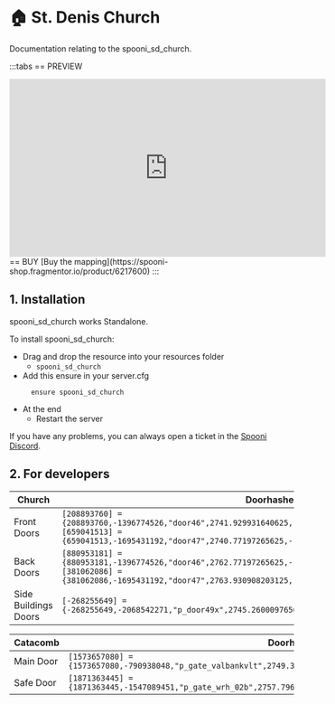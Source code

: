 # 🏠 St. Denis Church
Documentation relating to the spooni_sd_church.

:::tabs
== PREVIEW
<iframe width="560" height="315" src="https://www.youtube.com/embed/_Xub-jivqwE?si=Zv5gh_xhPprgqJca" frameborder="0" allow="accelerometer; autoplay; clipboard-write; encrypted-media; gyroscope; picture-in-picture; web-share" referrerpolicy="strict-origin-when-cross-origin" allowfullscreen></iframe>
== BUY
[Buy the mapping](https://spooni-shop.fragmentor.io/product/6217600)
:::

## 1. Installation
spooni_sd_church works Standalone.  

To install spooni_sd_church:
- Drag and drop the resource into your resources folder
  - `spooni_sd_church`
- Add this ensure in your server.cfg
  ```
    ensure spooni_sd_church
  ```
- At the end
  - Restart the server

If you have any problems, you can always open a ticket in the [Spooni Discord](https://discord.gg/spooni).

## 2. For developers
| Church                    | Doorhashes
|---------------------------|----------------------------------------------------------------------------------|
| Front Doors               | `[208893760] = {208893760,-1396774526,"door46",2741.929931640625,-1263.373046875,49.95296478271484}` <br> `[659041513] = {659041513,-1695431192,"door47",2740.77197265625,-1265.0340576171875,49.95296478271484}`
| Back Doors                | `[880953181] = {880953181,-1396774526,"door46",2762.77197265625,-1280.3199462890625,47.10673141479492}` <br> `[381062086] = {381062086,-1695431192,"door47",2763.930908203125,-1278.657958984375,47.10673141479492}`
| Side Buildings Doors      | `[-268255649] = {-268255649,-2068542271,"p_door49x",2745.260009765625,-1289.469970703125,47.20999908447265}`

| Catacomb                  | Doorhashes
|---------------------------|----------------------------------------------------------------------------------|
| Main Door                 | `[1573657080] = {1573657080,-790938048,"p_gate_valbankvlt",2749.35009765625,-1264.3548583984375,40.29071044921875}`
| Safe Door                 | `[1871363445] = {1871363445,-1547089451,"p_gate_wrh_02b",2757.796142578125,-1267.3580322265625,39.55951309204101}`
